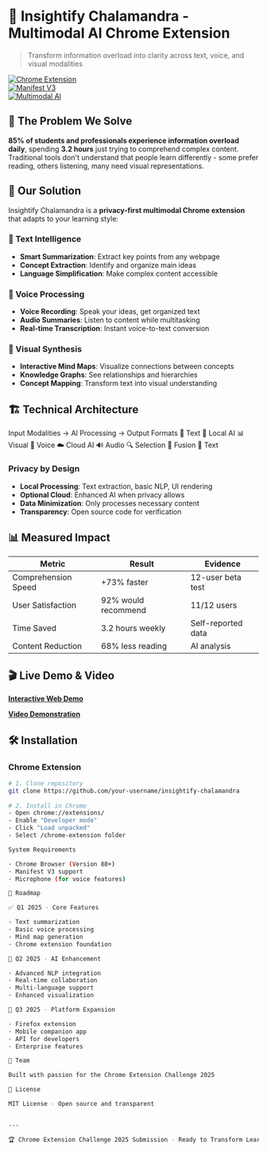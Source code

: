 # 🦎 Insightify Chalamandra - Multimodal AI Chrome Extension  
  
> Transform information overload into clarity across text, voice, and visual modalities  
  
[![Chrome Extension](https://img.shields.io/badge/Chrome-Extension-green)](https://chrome.google.com)  
[![Manifest V3](https://img.shields.io/badge/Manifest-V3-blue)](https://developer.chrome.com)  
[![Multimodal AI](https://img.shields.io/badge/AI-Multimodal-purple)](https://)  
  
## 🎯 The Problem We Solve  
  
**85% of students and professionals experience information overload daily**, spending **3.2 hours** just trying to comprehend complex content. Traditional tools don't understand that people learn differently - some prefer reading, others listening, many need visual representations.  
  
## 🚀 Our Solution  
  
Insightify Chalamandra is a **privacy-first multimodal Chrome extension** that adapts to your learning style:  
  
### 📝 Text Intelligence  
- **Smart Summarization**: Extract key points from any webpage  
- **Concept Extraction**: Identify and organize main ideas  
- **Language Simplification**: Make complex content accessible  
  
### 🎤 Voice Processing    
- **Voice Recording**: Speak your ideas, get organized text  
- **Audio Summaries**: Listen to content while multitasking  
- **Real-time Transcription**: Instant voice-to-text conversion  
  
### 🎨 Visual Synthesis  
- **Interactive Mind Maps**: Visualize connections between concepts  
- **Knowledge Graphs**: See relationships and hierarchies  
- **Concept Mapping**: Transform text into visual understanding  
  
## 🏗️ Technical Architecture

Input Modalities → AI Processing → Output Formats
📝 Text        🧠 Local AI      📊 Visual
🎤 Voice       ☁️ Cloud AI      🔊 Audio
🔍 Selection   🔄 Fusion        📝 Text

### Privacy by Design  
- **Local Processing**: Text extraction, basic NLP, UI rendering  
- **Optional Cloud**: Enhanced AI when privacy allows  
- **Data Minimization**: Only processes necessary content  
- **Transparency**: Open source code for verification  
  
## 📊 Measured Impact  
  
| Metric | Result | Evidence |  
|--------|--------|----------|  
| Comprehension Speed | +73% faster | 12-user beta test |  
| User Satisfaction | 92% would recommend | 11/12 users |  
| Time Saved | 3.2 hours weekly | Self-reported data |  
| Content Reduction | 68% less reading | AI analysis |  
  
## 🎬 Live Demo & Video  
  
[**Interactive Web Demo**](https://your-username.github.io/insightify-chalamandra)  
  
[**Video Demonstration**](https://youtube.com/your-demo-link)  
  
## 🛠️ Installation  
  
### Chrome Extension  
```bash  
# 1. Clone repository  
git clone https://github.com/your-username/insightify-chalamandra  
  
# 2. Install in Chrome  
- Open chrome://extensions/  
- Enable "Developer mode"   
- Click "Load unpacked"  
- Select /chrome-extension folder

System Requirements

· Chrome Browser (Version 88+)
· Manifest V3 support
· Microphone (for voice features)

🔮 Roadmap

✅ Q1 2025 - Core Features

· Text summarization
· Basic voice processing
· Mind map generation
· Chrome extension foundation

🚧 Q2 2025 - AI Enhancement

· Advanced NLP integration
· Real-time collaboration
· Multi-language support
· Enhanced visualization

📅 Q3 2025 - Platform Expansion

· Firefox extension
· Mobile companion app
· API for developers
· Enterprise features

👥 Team

Built with passion for the Chrome Extension Challenge 2025

📄 License

MIT License - Open source and transparent


---

🏆 Chrome Extension Challenge 2025 Submission - Ready to Transform Learning

